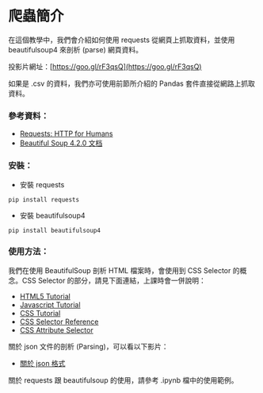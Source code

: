 # 爬蟲簡介

在這個教學中，我們會介紹如何使用 requests 從網頁上抓取資料，並使用 beautifulsoup4 來剖析 (parse) 網頁資料。

投影片網址：[https://goo.gl/rF3qsQ](https://goo.gl/rF3qsQ)

如果是 .csv 的資料，我們亦可使用前節所介紹的 Pandas 套件直接從網路上抓取資料。

### 參考資料：

* [Requests: HTTP for Humans](http://docs.python-requests.org/en/master/)
* [Beautiful Soup 4.2.0 文档](https://www.crummy.com/software/BeautifulSoup/bs4/doc/index.zh.html)

### 安裝：

* 安裝 requests

```
pip install requests
```

* 安裝 beautifulsoup4

```
pip install beautifulsoup4
```

### 使用方法：

我們在使用 BeautifulSoup 剖析 HTML 檔案時，會使用到 CSS Selector 的概念。CSS Selector 的部分，請見下面連結，上課時會一併說明：

* [HTML5 Tutorial](https://www.w3schools.com/html/default.asp)
* [Javascript Tutorial](https://www.w3schools.com/js/default.asp)
* [CSS Tutorial](https://www.w3schools.com/css/default.asp)
* [CSS Selector Reference](https://www.w3schools.com/cssref/css_selectors.asp)
* [CSS Attribute Selector](https://www.w3schools.com/css/css_attribute_selectors.asp)

關於 json 文件的剖析 (Parsing)，可以看以下影片：

* [關於 json 格式](https://goo.gl/ffZDkt)

關於 requests 跟 beautifulsoup 的使用，請參考 .ipynb 檔中的使用範例。

